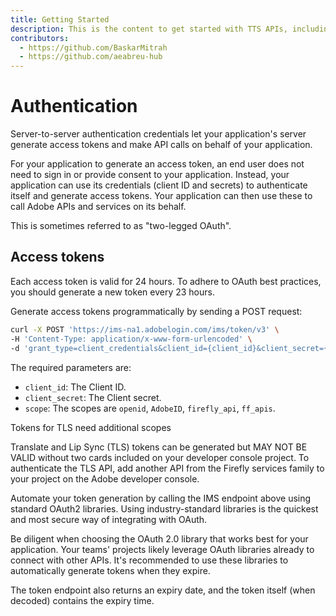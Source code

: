 ```yaml
---
title: Getting Started
description: This is the content to get started with TTS APIs, including authentication and set up.
contributors:
  - https://github.com/BaskarMitrah
  - https://github.com/aeabreu-hub
---
```

# Authentication

Server-to-server authentication credentials let your application's server generate access tokens and make API calls on behalf of your application.

For your application to generate an access token, an end user does not need to sign in or provide consent to your application. Instead, your application can use its credentials (client ID and secrets) to authenticate itself and generate access tokens. Your application can then use these to call Adobe APIs and services on its behalf.

This is sometimes referred to as "two-legged OAuth".

## Access tokens

Each access token is valid for 24 hours. To adhere to OAuth best practices, you should generate a new token every 23 hours.

Generate access tokens programmatically by sending a POST request:

```bash
curl -X POST 'https://ims-na1.adobelogin.com/ims/token/v3' \
-H 'Content-Type: application/x-www-form-urlencoded' \
-d 'grant_type=client_credentials&client_id={client_id}&client_secret={client_secret}&scope=openid,AdobeID,firefly_api,ff_apis'
```

The required parameters are:

- `client_id`: The Client ID.
- `client_secret`: The Client secret.
- `scope`: The scopes are `openid`, `AdobeID`, `firefly_api`, `ff_apis`.

<InlineAlert variant="warning" slots="header, text" />

Tokens for TLS need additional scopes

Translate and Lip Sync (TLS) tokens can be generated but MAY NOT BE VALID without two cards included on your developer console project. To authenticate the TLS API, add another API from the Firefly services family to your project on the Adobe developer console.

Automate your token generation by calling the IMS endpoint above using standard OAuth2 libraries. Using industry-standard libraries is the quickest and most secure way of integrating with OAuth.

Be diligent when choosing the OAuth 2.0 library that works best for your application. Your teams' projects likely leverage OAuth libraries already to connect with other APIs. It's recommended to use these libraries to automatically generate tokens when they expire.

The token endpoint also returns an expiry date, and the token itself (when decoded) contains the expiry time.
